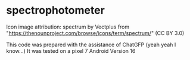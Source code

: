 # spectrophotometer


Icon image attribution:
spectrum by Vectplus from "https://thenounproject.com/browse/icons/term/spectrum/" 
(CC BY 3.0)


This code was prepared with the assistance of ChatGFP (yeah yeah I know...)
It was tested on a pixel 7 Android Version 16